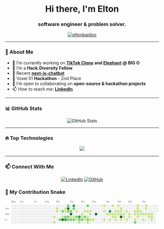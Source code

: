 <h1 align="center">Hi there, I'm Elton </h1>
<h3 align="center">software engineer & problem solver.</h3>

<p align="center">
  <a href="https://github.com/eltonbaidoo">
    <img src="https://komarev.com/ghpvc/?username=eltonbaidoo&label=Profile%20views&color=0e75b6&style=flat" alt="eltonbaidoo" />
  </a>
</p>

---

### 🚀 About Me
- 🌱 I’m currently working on **[TikTok Clone](https://github.com/eltonbaidoo/TikTokClone) and [Elephant](https://github.com/DDjohnson21/HackathonMar21-2024.git) @ BIG O**
- 💼 I’m a **Hack.Diversity Fellow**
- 🔭 Recent **[next-js-chatbot](https://github.com/eltonbaidoo/nextjs-ai-chatbot.git)**
- 👀 Voxel 51 **Hackathon** - 2nd Place
- 👯 I’m open to collaborating on **open-source & hackathon projects**
- 📫 How to reach me: **[LinkedIn](https://linkedin.com/in/baidooelton)**

---

### 📊 GitHub Stats
<p align="center">
  <img src="https://github-readme-stats.vercel.app/api?username=eltonbaidoo&show_icons=true&theme=tokyonight" alt="GitHub Stats" />
</p>


---

### 🔥 Top Technologies
<p align="center">
  <img src="https://skillicons.dev/icons?i=cpp,c,docker,python,js,react,aws,git,vercel,django,next,linux,mongodb" />
</p>

---

### 📫 Connect With Me
<p align="center">
  <a href="https://linkedin.com/in/baidooelton"><img src="https://img.shields.io/badge/LinkedIn-blue?style=flat&logo=linkedin" alt="LinkedIn"></a>
  <a href="https://github.com/eltonbaidoo"><img src="https://img.shields.io/github/followers/eltonbaidoo?style=social" alt="GitHub"></a>
</p>

### 🐍 My Contribution Snake
<p align="center">
  <img src="https://raw.githubusercontent.com/eltonbaidoo/eltonbaidoo/main/output/github-contribution-grid-snake.svg" />
</p>

<!--
**eltonbaidoo/eltonbaidoo** is a ✨ _special_ ✨ repository because its `README.md` (this file) appears on your GitHub profile.

Here are some ideas to get you started:

- 🔭 I’m currently working on ...
- 🌱 I’m currently learning ...
- 👯 I’m looking to collaborate on ...
- 🤔 I’m looking for help with ...
- 💬 Ask me about ...
- 📫 How to reach me: ...
- 😄 Pronouns: ...
- ⚡ Fun fact: ...
-->
